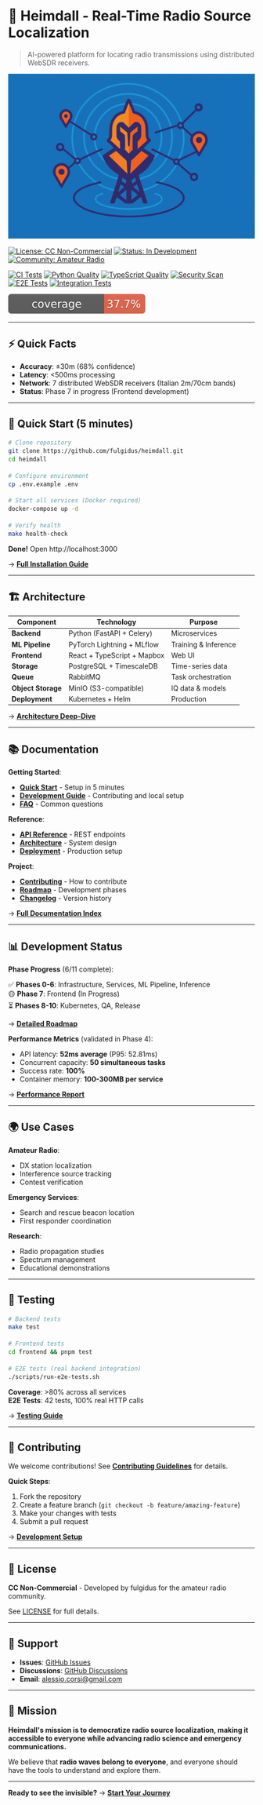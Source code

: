 # 🎯 Heimdall - Real-Time Radio Source Localization

> AI-powered platform for locating radio transmissions using distributed WebSDR receivers.

![heimdall.png](heimdall.png)

[![License: CC Non-Commercial](https://img.shields.io/badge/License-CC%20Non--Commercial-orange.svg)](LICENSE)
[![Status: In Development](https://img.shields.io/badge/Status-In%20Development-yellow.svg)](AGENTS.md)
[![Community: Amateur Radio](https://img.shields.io/badge/Community-Amateur%20Radio-blue.svg)](https://www.iaru.org/)

[![CI Tests](https://github.com/fulgidus/heimdall/workflows/CI%20Tests/badge.svg)](https://github.com/fulgidus/heimdall/actions/workflows/ci-test.yml)
[![Python Quality](https://github.com/fulgidus/heimdall/workflows/Python%20Code%20Quality/badge.svg)](https://github.com/fulgidus/heimdall/actions/workflows/python-quality.yml)
[![TypeScript Quality](https://github.com/fulgidus/heimdall/workflows/TypeScript%20Code%20Quality/badge.svg)](https://github.com/fulgidus/heimdall/actions/workflows/typescript-quality.yml)
[![Security Scan](https://github.com/fulgidus/heimdall/workflows/Security%20Scanning/badge.svg)](https://github.com/fulgidus/heimdall/actions/workflows/security-scan.yml)
[![E2E Tests](https://github.com/fulgidus/heimdall/workflows/E2E%20Tests/badge.svg)](https://github.com/fulgidus/heimdall/actions/workflows/e2e-tests.yml)
[![Integration Tests](https://github.com/fulgidus/heimdall/workflows/Integration%20Tests/badge.svg)](https://github.com/fulgidus/heimdall/actions/workflows/integration-tests.yml)

[![Coverage](https://raw.githubusercontent.com/fulgidus/heimdall/develop/docs/coverage/develop/badge.svg)](https://fulgidus.github.io/heimdall/coverage/)

---

## ⚡ Quick Facts

- **Accuracy**: ±30m (68% confidence)
- **Latency**: <500ms processing
- **Network**: 7 distributed WebSDR receivers (Italian 2m/70cm bands)
- **Status**: Phase 7 in progress (Frontend development)

---

## 🚀 Quick Start (5 minutes)

```bash
# Clone repository
git clone https://github.com/fulgidus/heimdall.git
cd heimdall

# Configure environment
cp .env.example .env

# Start all services (Docker required)
docker-compose up -d

# Verify health
make health-check
```

**Done!** Open http://localhost:3000

→ **[Full Installation Guide](docs/QUICK_START.md)**

---

## 🏗️ Architecture

| Component          | Technology                  | Purpose              |
| ------------------ | --------------------------- | -------------------- |
| **Backend**        | Python (FastAPI + Celery)   | Microservices        |
| **ML Pipeline**    | PyTorch Lightning + MLflow  | Training & Inference |
| **Frontend**       | React + TypeScript + Mapbox | Web UI               |
| **Storage**        | PostgreSQL + TimescaleDB    | Time-series data     |
| **Queue**          | RabbitMQ                    | Task orchestration   |
| **Object Storage** | MinIO (S3-compatible)       | IQ data & models     |
| **Deployment**     | Kubernetes + Helm           | Production           |

→ **[Architecture Deep-Dive](docs/ARCHITECTURE.md)**

---

## 📚 Documentation

**Getting Started**:
- **[Quick Start](docs/QUICK_START.md)** - Setup in 5 minutes
- **[Development Guide](docs/DEVELOPMENT.md)** - Contributing and local setup
- **[FAQ](docs/FAQ.md)** - Common questions

**Reference**:
- **[API Reference](docs/api_reference.md)** - REST endpoints
- **[Architecture](docs/ARCHITECTURE.md)** - System design
- **[Deployment](docs/deployment_instructions.md)** - Production setup

**Project**:
- **[Contributing](CONTRIBUTING.md)** - How to contribute
- **[Roadmap](AGENTS.md)** - Development phases
- **[Changelog](CHANGELOG.md)** - Version history

→ **[Full Documentation Index](docs/index.md)**

---

## 📊 Development Status

**Phase Progress** (6/11 complete):

✅ **Phases 0-6**: Infrastructure, Services, ML Pipeline, Inference  
🟡 **Phase 7**: Frontend (In Progress)  
⏳ **Phases 8-10**: Kubernetes, QA, Release

→ **[Detailed Roadmap](AGENTS.md)**

**Performance Metrics** (validated in Phase 4):
- API latency: **52ms average** (P95: 52.81ms)
- Concurrent capacity: **50 simultaneous tasks**
- Success rate: **100%**
- Container memory: **100-300MB per service**

→ **[Performance Report](docs/agents/20251022_080000_phase4_completion_final.md)**

---

## 🌍 Use Cases

**Amateur Radio**:
- DX station localization
- Interference source tracking
- Contest verification

**Emergency Services**:
- Search and rescue beacon location
- First responder coordination

**Research**:
- Radio propagation studies
- Spectrum management
- Educational demonstrations

---

## 🧪 Testing

```bash
# Backend tests
make test

# Frontend tests
cd frontend && pnpm test

# E2E tests (real backend integration)
./scripts/run-e2e-tests.sh
```

**Coverage**: >80% across all services  
**E2E Tests**: 42 tests, 100% real HTTP calls

→ **[Testing Guide](docs/testing_strategies.md)**

---

## 🤝 Contributing

We welcome contributions! See **[Contributing Guidelines](CONTRIBUTING.md)** for details.

**Quick Steps**:
1. Fork the repository
2. Create a feature branch (`git checkout -b feature/amazing-feature`)
3. Make your changes with tests
4. Submit a pull request

→ **[Development Setup](docs/DEVELOPMENT.md)**

---

## 📜 License

**CC Non-Commercial** - Developed by fulgidus for the amateur radio community.

See [LICENSE](LICENSE) for full details.

---

## 💬 Support

- **Issues**: [GitHub Issues](https://github.com/fulgidus/heimdall/issues)
- **Discussions**: [GitHub Discussions](https://github.com/fulgidus/heimdall/discussions)
- **Email**: alessio.corsi@gmail.com

---

## 🌟 Mission

**Heimdall's mission is to democratize radio source localization, making it accessible to everyone while advancing radio science and emergency communications.**

We believe that **radio waves belong to everyone**, and everyone should have the tools to understand and explore them.

---

**Ready to see the invisible?** → **[Start Your Journey](https://fulgidus.github.io/heimdall)**
